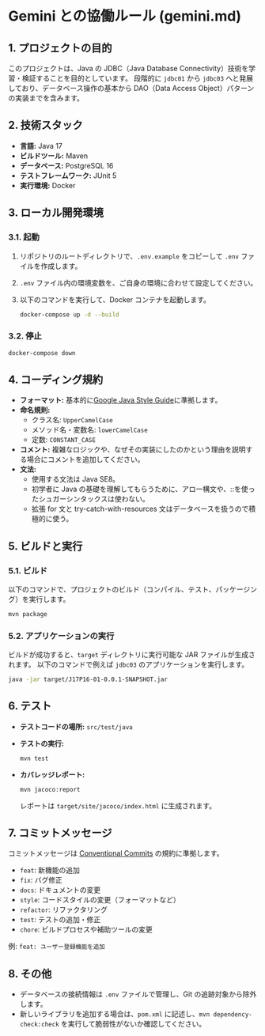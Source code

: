 # Gemini との協働ルール (gemini.md)

## 1. プロジェクトの目的

このプロジェクトは、Java の JDBC（Java Database Connectivity）技術を学習・検証することを目的としています。
段階的に `jdbc01` から `jdbc03` へと発展しており、データベース操作の基本から DAO（Data Access Object）パターンの実装までを含みます。

## 2. 技術スタック

- **言語:** Java 17
- **ビルドツール:** Maven
- **データベース:** PostgreSQL 16
- **テストフレームワーク:** JUnit 5
- **実行環境:** Docker

## 3. ローカル開発環境

### 3.1. 起動

1.  リポジトリのルートディレクトリで、`.env.example` をコピーして `.env` ファイルを作成します。
2.  `.env` ファイル内の環境変数を、ご自身の環境に合わせて設定してください。
3.  以下のコマンドを実行して、Docker コンテナを起動します。

    ```bash
    docker-compose up -d --build
    ```

### 3.2. 停止

```bash
docker-compose down
```

## 4. コーディング規約

- **フォーマット:** 基本的に[Google Java Style Guide](https://google.github.io/styleguide/javaguide.html)に準拠します。
- **命名規則:**
  - クラス名: `UpperCamelCase`
  - メソッド名・変数名: `lowerCamelCase`
  - 定数: `CONSTANT_CASE`
- **コメント:** 複雑なロジックや、なぜその実装にしたのかという理由を説明する場合にコメントを追加してください。
- **文法:**
  - 使用する文法は Java SE8。
  - 初学者に Java の基礎を理解してもらうために、アロー構文や、::を使ったシュガーシンタックスは使わない。
  - 拡張 for 文と try-catch-with-resources 文はデータベースを扱うので積極的に使う。

## 5. ビルドと実行

### 5.1. ビルド

以下のコマンドで、プロジェクトのビルド（コンパイル、テスト、パッケージング）を実行します。

```bash
mvn package
```

### 5.2. アプリケーションの実行

ビルドが成功すると、`target` ディレクトリに実行可能な JAR ファイルが生成されます。
以下のコマンドで例えば `jdbc03` のアプリケーションを実行します。

```bash
java -jar target/J17P16-01-0.0.1-SNAPSHOT.jar
```

## 6. テスト

- **テストコードの場所:** `src/test/java`
- **テストの実行:**

  ```bash
  mvn test
  ```

- **カバレッジレポート:**

  ```bash
  mvn jacoco:report
  ```

  レポートは `target/site/jacoco/index.html` に生成されます。

## 7. コミットメッセージ

コミットメッセージは [Conventional Commits](https://www.conventionalcommits.org/) の規約に準拠します。

- `feat`: 新機能の追加
- `fix`: バグ修正
- `docs`: ドキュメントの変更
- `style`: コードスタイルの変更（フォーマットなど）
- `refactor`: リファクタリング
- `test`: テストの追加・修正
- `chore`: ビルドプロセスや補助ツールの変更

例: `feat: ユーザー登録機能を追加`

## 8. その他

- データベースの接続情報は `.env` ファイルで管理し、Git の追跡対象から除外します。
- 新しいライブラリを追加する場合は、`pom.xml` に記述し、`mvn dependency-check:check` を実行して脆弱性がないか確認してください。
